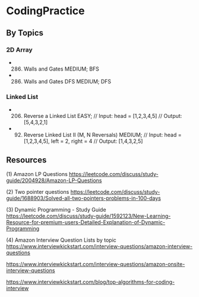 # CodingPractice

## By Topics

### 2D Array

- 286. Walls and Gates
MEDIUM; BFS

- 286. Walls and Gates DFS
MEDIUM; DFS

### Linked List

- 206. Reverse a Linked List
EASY; 
// Input: head = [1,2,3,4,5]
// Output: [5,4,3,2,1]

- 92. Reverse Linked List II (M, N Reversals)
MEDIUM; 
// Input: head = [1,2,3,4,5], left = 2, right = 4
// Output: [1,4,3,2,5]


## Resources

(1) Amazon LP Questions
https://leetcode.com/discuss/study-guide/2004928/Amazon-LP-Questions

(2) Two pointer questions
https://leetcode.com/discuss/study-guide/1688903/Solved-all-two-pointers-problems-in-100-days

(3) Dynamic Programming - Study Guide
https://leetcode.com/discuss/study-guide/1592123/New-Learning-Resource-for-premium-users-Detailed-Explanation-of-Dynamic-Programming

(4) Amazon Interview Question Lists by topic
https://www.interviewkickstart.com/interview-questions/amazon-interview-questions

https://www.interviewkickstart.com/interview-questions/amazon-onsite-interview-questions

https://www.interviewkickstart.com/blog/top-algorithms-for-coding-interview
